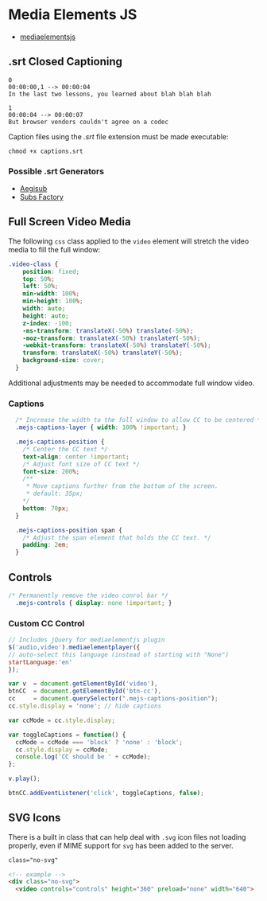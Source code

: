 # Media Elements JS

- [mediaelementsjs](http://mediaelementjs.com)

## .srt Closed Captioning

```srt
0
00:00:00,1 --> 00:00:04
In the last two lessons, you learned about blah blah blah

1
00:00:04 --> 00:00:07
But browser vendors couldn't agree on a codec
```

Caption files using the _.srt_ file extension must be made executable:

```shell
chmod +x captions.srt
```

### Possible .srt Generators

- [Aegisub](http://www.aegisub.org)
- [Subs Factory](http://www.macupdate.com/app/mac/25826/subs-factory)

## Full Screen Video Media

The following `css` class applied to the `video` element will stretch the video media to fill the full window: 

```css
.video-class {
    position: fixed;
    top: 50%;
    left: 50%;
    min-width: 100%;
    min-height: 100%;
    width: auto;
    height: auto;
    z-index: -100;
    -ms-transform: translateX(-50%) translate(-50%);
    -moz-transform: translateX(-50%) translateY(-50%);
    -webkit-transform: translateX(-50%) translateY(-50%);
    transform: translateX(-50%) translateY(-50%);
    background-size: cover;
  }
```

Additional adjustments may be needed to accommodate full window video. 

### Captions

```css
  /* Increase the width to the full window to allow CC to be centered */
  .mejs-captions-layer { width: 100% !important; }

  .mejs-captions-position {
    /* Center the CC text */
    text-align: center !important;
    /* Adjust font size of CC text */
    font-size: 200%;
    /** 
     * Move captions further from the bottom of the screen.
     * default: 35px;
    */
    bottom: 70px;
  }

  .mejs-captions-position span {
    /* Adjust the span element that holds the CC text. */
    padding: 2em;
  }
```

## Controls

```css
/* Permanently remove the video conrol bar */
  .mejs-controls { display: none !important; }
```

### Custom CC Control

```javascript
// Includes jQuery for mediaelementjs plugin
$('audio,video').mediaelementplayer({
// auto-select this language (instead of starting with "None")
startLanguage:'en'
});

var v  = document.getElementById('video'),
btnCC  = document.getElementById('btn-cc'),
cc     = document.querySelector(".mejs-captions-position");
cc.style.display = 'none'; // hide captions

var ccMode = cc.style.display;

var toggleCaptions = function() {
  ccMode = ccMode === 'block' ? 'none' : 'block';
  cc.style.display = ccMode;
  console.log('CC should be ' + ccMode);
};

v.play();

btnCC.addEventListener('click', toggleCaptions, false);
```

## SVG Icons

There is a built in class that can help deal with `.svg` icon files not loading properly, even if MIME support for `svg` has been added to the server.

```html
class="no-svg"

<!-- example -->
<div class="no-svg">
  <video controls="controls" height="360" preload="none" width="640">
```

